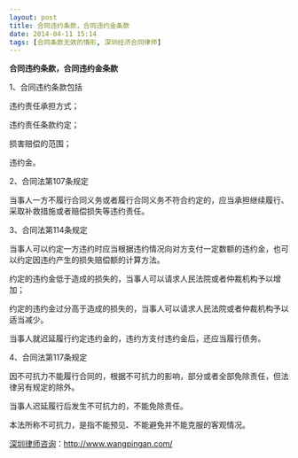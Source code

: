 ```yaml
---
layout: post
title: 合同违约条款，合同违约金条款
date: 2014-04-11 15:14
tags: [合同条款无效的情形, 深圳经济合同律师]
---
```

<strong>合同违约条款，合同违约金条款</strong>

1、合同违约条款包括

违约责任承担方式；

违约责任条款约定；

损害赔偿的范围；

违约金。

2、合同法第107条规定

当事人一方不履行合同义务或者履行合同义务不符合约定的，应当承担继续履行、采取补救措施或者赔偿损失等违约责任。

3、合同法第114条规定

当事人可以约定一方违约时应当根据违约情况向对方支付一定数额的违约金，也可以约定因违约产生的损失赔偿额的计算方法。

约定的违约金低于造成的损失的，当事人可以请求人民法院或者仲裁机构予以增加；

约定的违约金过分高于造成的损失的，当事人可以请求人民法院或者仲裁机构予以适当减少。

当事人就迟延履行约定违约金的，违约方支付违约金后，还应当履行债务。

4、合同法第117条规定

因不可抗力不能履行合同的，根据不可抗力的影响，部分或者全部免除责任，但法律另有规定的除外。

当事人迟延履行后发生不可抗力的，不能免除责任。

本法所称不可抗力，是指不能预见、不能避免并不能克服的客观情况。

<a href="http://www.wangpingan.com/">深圳律师咨询</a>：<a href="http://www.wangpingan.com/">http://www.wangpingan.com/</a>

